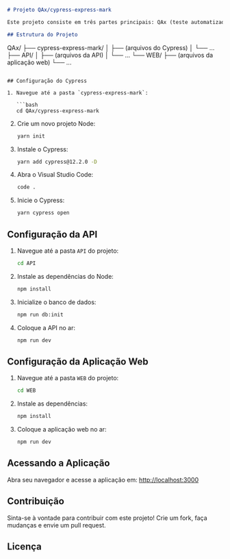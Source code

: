 ```markdown
# Projeto QAx/cypress-express-mark

Este projeto consiste em três partes principais: QAx (teste automatizado com Cypress), uma API e uma aplicação web. Siga as instruções abaixo para configurar e executar cada parte do projeto.

## Estrutura do Projeto

```
QAx/
├── cypress-express-mark/
│   ├── (arquivos do Cypress)
│   └── ...
├── API/
│   ├── (arquivos da API)
│   └── ...
└── WEB/
├── (arquivos da aplicação web)
└── ...
```

## Configuração do Cypress

1. Navegue até a pasta `cypress-express-mark`:

   ```bash
   cd QAx/cypress-express-mark
   ```

2. Crie um novo projeto Node:

   ```bash
   yarn init
   ```

3. Instale o Cypress:

   ```bash
   yarn add cypress@12.2.0 -D
   ```

4. Abra o Visual Studio Code:

   ```bash
   code .
   ```

5. Inicie o Cypress:

   ```bash
   yarn cypress open
   ```

## Configuração da API

1. Navegue até a pasta `API` do projeto:

   ```bash
   cd API
   ```

2. Instale as dependências do Node:

   ```bash
   npm install
   ```

3. Inicialize o banco de dados:

   ```bash
   npm run db:init
   ```

4. Coloque a API no ar:

   ```bash
   npm run dev
   ```

## Configuração da Aplicação Web

1. Navegue até a pasta `WEB` do projeto:

   ```bash
   cd WEB
   ```

2. Instale as dependências:

   ```bash
   npm install
   ```

3. Coloque a aplicação web no ar:

   ```bash
   npm run dev
   ```

## Acessando a Aplicação

Abra seu navegador e acesse a aplicação em: [http://localhost:3000](http://localhost:3000)

## Contribuição

Sinta-se à vontade para contribuir com este projeto! Crie um fork, faça mudanças e envie um pull request.

## Licença

